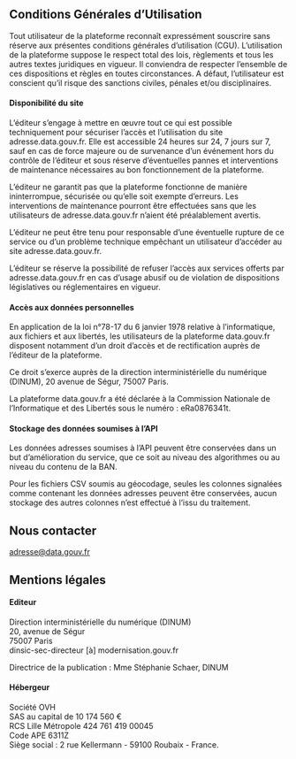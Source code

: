 Conditions Générales d’Utilisation
----------------------------------

Tout utilisateur de la plateforme reconnaît expressément souscrire sans réserve aux présentes conditions générales d’utilisation (CGU). L’utilisation de la plateforme suppose le respect total des lois, règlements et tous les autres textes juridiques en vigueur. Il conviendra de respecter l’ensemble de ces dispositions et règles en toutes circonstances. A défaut, l’utilisateur est conscient qu’il risque des sanctions civiles, pénales et/ou disciplinaires.

#### Disponibilité du site

L’éditeur s’engage à mettre en œuvre tout ce qui est possible techniquement pour sécuriser l’accès et l’utilisation du site adresse.data.gouv.fr. Elle est accessible 24 heures sur 24, 7 jours sur 7, sauf en cas de force majeure ou de survenance d’un événement hors du contrôle de l’éditeur et sous réserve d’éventuelles pannes et interventions de maintenance nécessaires au bon fonctionnement de la plateforme.

L’éditeur ne garantit pas que la plateforme fonctionne de manière ininterrompue, sécurisée ou qu’elle soit exempte d’erreurs. Les interventions de maintenance pourront être effectuées sans que les utilisateurs de adresse.data.gouv.fr n’aient été préalablement avertis.

L’éditeur ne peut être tenu pour responsable d’une éventuelle rupture de ce service ou d’un problème technique empêchant un utilisateur d’accéder au site adresse.data.gouv.fr.

L’éditeur se réserve la possibilité de refuser l’accès aux services offerts par adresse.data.gouv.fr en cas d’usage abusif ou de violation de dispositions législatives ou réglementaires en vigueur.

#### Accès aux données personnelles

En application de la loi n°78-17 du 6 janvier 1978 relative à l’informatique, aux fichiers et aux libertés, les utilisateurs de la plateforme data.gouv.fr disposent notamment d’un droit d’accès et de rectification auprès de l’éditeur de la plateforme.

Ce droit s’exerce auprès de la direction interministérielle du numérique (DINUM), 20 avenue de Ségur, 75007 Paris.

La plateforme data.gouv.fr a été déclarée à la Commission Nationale de l’Informatique et des Libertés sous le numéro : eRa0876341t.

#### Stockage des données soumises à l’API

Les données adresses soumises à l’API peuvent être conservées dans un but d’amélioration du service, que ce soit au niveau des algorithmes ou au niveau du contenu de la BAN.

Pour les fichiers CSV soumis au géocodage, seules les colonnes signalées comme contenant les données adresses peuvent être conservées, aucun stockage des autres colonnes n’est effectué à l’issu du traitement.

Nous contacter
--------------

[adresse@data.gouv.fr](mailto:adresse@data.gouv.fr)

Mentions légales
----------------

#### Editeur

Direction interministérielle du numérique (DINUM)  
20, avenue de Ségur  
75007 Paris  
dinsic-sec-directeur \[à\] modernisation.gouv.fr

Directrice de la publication : Mme Stéphanie Schaer, DINUM

#### Hébergeur

Société OVH  
SAS au capital de 10 174 560 €  
RCS Lille Métropole 424 761 419 00045  
Code APE 6311Z  
Siège social : 2 rue Kellermann - 59100 Roubaix - France.